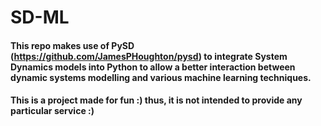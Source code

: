 # SD-ML
#### This repo makes use of PySD (https://github.com/JamesPHoughton/pysd) to integrate System Dynamics models into Python to allow a better interaction between dynamic systems modelling and various machine learning techniques.
#### This is a project made for fun :) thus, it is not intended to provide any particular service :)
